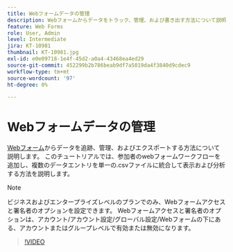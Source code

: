 ```yaml
---
title: Webフォームデータの管理
description: Webフォームからデータをトラック、管理、および書き出す方法について説明します
feature: Web Forms
role: User, Admin
level: Intermediate
jira: KT-10981
thumbnail: KT-10981.jpg
exl-id: e0e09718-1e4f-45d2-a0a4-43468ea4ed29
source-git-commit: 452299b2b786beab9df7a5019da4f3840d9cdec9
workflow-type: tm+mt
source-wordcount: '97'
ht-degree: 0%

---
```


# Webフォームデータの管理

[Webフォーム](webform.md)からデータを追跡、管理、およびエクスポートする方法について説明します。 このチュートリアルでは、参加者のwebフォームワークフローを追加し、複数のデータエントリを単一の.csvファイルに統合して表示および分析する方法を説明します。

>[!NOTE]
>
>ビジネスおよびエンタープライズレベルのプランでのみ、Webフォームアクセスと署名者のオプションを設定できます。 Webフォームアクセスと署名者のオプションは、アカウント/アカウント設定/グローバル設定/Webフォームの下にある、アカウントまたはグループレベルで有効または無効になります。

>[!VIDEO](https://video.tv.adobe.com/v/3417075?quality=12&learn=on&hidetitle=true&captions=jpn)

